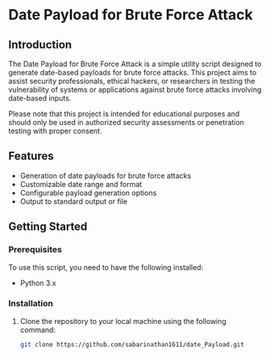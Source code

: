 # Date Payload for Brute Force Attack

## Introduction

The Date Payload for Brute Force Attack is a simple utility script designed to generate date-based payloads for brute force attacks. This project aims to assist security professionals, ethical hackers, or researchers in testing the vulnerability of systems or applications against brute force attacks involving date-based inputs.

Please note that this project is intended for educational purposes and should only be used in authorized security assessments or penetration testing with proper consent.

## Features

- Generation of date payloads for brute force attacks
- Customizable date range and format
- Configurable payload generation options
- Output to standard output or file

## Getting Started

### Prerequisites

To use this script, you need to have the following installed:

- Python 3.x

### Installation

1. Clone the repository to your local machine using the following command:

   ```bash
   git clone https://github.com/sabarinathan1611/date_Payload.git
